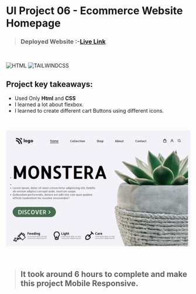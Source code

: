 # UI Project 06 - Ecommerce Website Homepage

> ### **Deployed Website** :-[Live Link](https://ui-project-6.netlify.app/)
<br>

![HTML](https://img.shields.io/badge/Html-5-E34F26?style=for-the-badge&logo=HTML5)
![TAILWINDCSS](https://img.shields.io/badge/Css-3-06B6D4?style=for-the-badge&logo=css3)

## Project key takeaways:

  - Used Only **Html** and **CSS**
  - I learned a lot about flexbox.
  - I learned to create different cart Buttons using different icons.

  <br>

![Project-Image](image-06.png)

<br>

> ## It took around 6 hours to complete and make this project **Mobile** Responsive.
